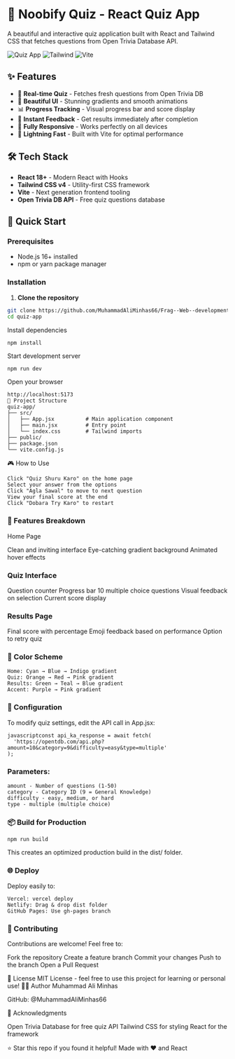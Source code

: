 # 🧠 Noobify Quiz - React Quiz App

A beautiful and interactive quiz application built with React and Tailwind CSS that fetches questions from Open Trivia Database API.

![Quiz App](https://img.shields.io/badge/React-18+-blue.svg)
![Tailwind](https://img.shields.io/badge/Tailwind-v4-cyan.svg)
![Vite](https://img.shields.io/badge/Vite-5+-purple.svg)

## ✨ Features

- 🎯 **Real-time Quiz** - Fetches fresh questions from Open Trivia DB
- 🎨 **Beautiful UI** - Stunning gradients and smooth animations
- 📊 **Progress Tracking** - Visual progress bar and score display
- 🔄 **Instant Feedback** - Get results immediately after completion
- 📱 **Fully Responsive** - Works perfectly on all devices
- 🚀 **Lightning Fast** - Built with Vite for optimal performance

## 🛠️ Tech Stack

- **React 18+** - Modern React with Hooks
- **Tailwind CSS v4** - Utility-first CSS framework
- **Vite** - Next generation frontend tooling
- **Open Trivia DB API** - Free quiz questions database

## 🚀 Quick Start

### Prerequisites

- Node.js 16+ installed
- npm or yarn package manager

### Installation

1. **Clone the repository**
```bash
git clone https://github.com/MuhammadAliMinhas66/Frag--Web--development.git
cd quiz-app
```
Install dependencies
```
npm install
```
Start development server
```
npm run dev
```
Open your browser
```
http://localhost:5173
📁 Project Structure
quiz-app/
├── src/
│   ├── App.jsx          # Main application component
│   ├── main.jsx         # Entry point
│   └── index.css        # Tailwind imports
├── public/
├── package.json
└── vite.config.js
```

🎮 How to Use
```
Click "Quiz Shuru Karo" on the home page
Select your answer from the options
Click "Agla Sawal" to move to next question
View your final score at the end
Click "Dobara Try Karo" to restart
```

### 🌈 Features Breakdown
Home Page

Clean and inviting interface
Eye-catching gradient background
Animated hover effects

### Quiz Interface

Question counter
Progress bar
10 multiple choice questions
Visual feedback on selection
Current score display

### Results Page

Final score with percentage
Emoji feedback based on performance
Option to retry quiz

### 🎨 Color Scheme
```
Home: Cyan → Blue → Indigo gradient
Quiz: Orange → Red → Pink gradient
Results: Green → Teal → Blue gradient
Accent: Purple → Pink gradient
```

### 🔧 Configuration
To modify quiz settings, edit the API call in App.jsx:
```
javascriptconst api_ka_response = await fetch(
  'https://opentdb.com/api.php?amount=10&category=9&difficulty=easy&type=multiple'
);
```
### Parameters:
```
amount - Number of questions (1-50)
category - Category ID (9 = General Knowledge)
difficulty - easy, medium, or hard
type - multiple (multiple choice)
```
### 📦 Build for Production
```
npm run build
```
This creates an optimized production build in the dist/ folder.
### 🌐 Deploy
Deploy easily to:
```
Vercel: vercel deploy
Netlify: Drag & drop dist folder
GitHub Pages: Use gh-pages branch
```
### 🤝 Contributing
Contributions are welcome! Feel free to:

Fork the repository
Create a feature branch
Commit your changes
Push to the branch
Open a Pull Request


📝 License
MIT License - feel free to use this project for learning or personal use!
👨‍💻 Author
Muhammad Ali Minhas

GitHub: @MuhammadAliMinhas66

🙏 Acknowledgments

Open Trivia Database for free quiz API
Tailwind CSS for styling
React for the framework


⭐ Star this repo if you found it helpful!
Made with ❤️ and React
